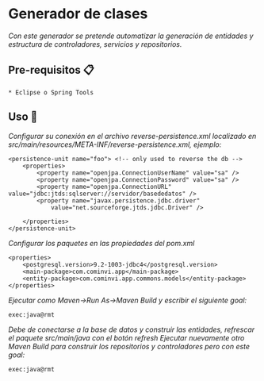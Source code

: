 # Generador de clases

_Con este generador se pretende automatizar la generación de entidades y estructura de controladores, servicios y repositorios._

## Pre-requisitos 📋

```
* Eclipse o Spring Tools
```
## Uso 🔧

_Configurar su conexión en el archivo reverse-persistence.xml localizado en src/main/resources/META-INF/reverse-persistence.xml, ejemplo:_
```
<persistence-unit name="foo"> <!-- only used to reverse the db -->
	<properties>
		<property name="openjpa.ConnectionUserName" value="sa" />
		<property name="openjpa.ConnectionPassword" value="sa" />
		<property name="openjpa.ConnectionURL" value="jdbc:jtds:sqlserver://servidor/basededatos" />
		<property name="javax.persistence.jdbc.driver"
			value="net.sourceforge.jtds.jdbc.Driver" />

	</properties>
</persistence-unit>
```
_Configurar los paquetes en las propiedades del pom.xml_
```
<properties>
	<postgresql.version>9.2-1003-jdbc4</postgresql.version>
	<main-package>com.cominvi.app</main-package>
	<entity-package>com.cominvi.app.commons.models</entity-package>
</properties>
```
_Ejecutar como Maven->Run As->Maven Build y escribir el siguiente goal:_
```
exec:java@rmt
```
_Debe de conectarse a la base de datos y construir las entidades, refrescar el paquete src/main/java con el botón *refresh*_
_Ejecutar nuevamente otro Maven Build para construir los repositorios y controladores pero con este goal:_
```
exec:java@rmt
```
